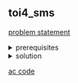 ## toi4_sms
[problem statement](https://programming.in.th/tasks/toi4_sms)
<details>
  <summary>prerequisites</summary>
  <ul>
    <li>brute force implementation</li>
  </ul>
</details>

<details>
  <summary>solution</summary>
  <p>เราสามารถทำตามที่โจทย์สั่งตรงๆได้เลย แค่เราสังเกตว่าการที่เรากดปุ่มเดิมซ้ำไปสักพักตัวอักษรที่จะได้จะกลับมาซ้ำ เช่น ช่อง <code>9 W X Y Z</code> ถ้าเรากด 2 รอบเราจะได้ตัวอักษร <code>X</code>, ถ้าเรากด 6 รอบเราก็จะได้ <code>X</code> เช่นเดียวกัน ซึ่งก็แปลว่าการที่เรากด $m$ ครั้งก็เหมือนกับการที่เรากด $m+4, m+8, m+12, …, m+4k$ ครั้ง โดยที่ 4 คือจำนวนตัวอักษรในช่องที่ 9 หรือการที่เรากดไป $m$ ครั้งเราจะได้ตัวอักษรตัวเดียวกันกับตัวอักษรถ้าเรากดไป $m \ mod \ 4$ ครั้ง</p>

  <p>ในส่วนของการ implement เราสามารถเก็บจำนวนตัวอักษรของแต่ละช่อง และตัวอักษรแต่ละตัวที่อยู่ในช่อง ทำให้เราสามารถรู้ว่าตัวอักษรที่จะได้เป็นตัวอะไรใน $O(1)$ เวลาตอบคำถาม</p>

  <p>$TC =  O(N)$</p>
</details>

[ac code](./toi04_sms.cpp)
